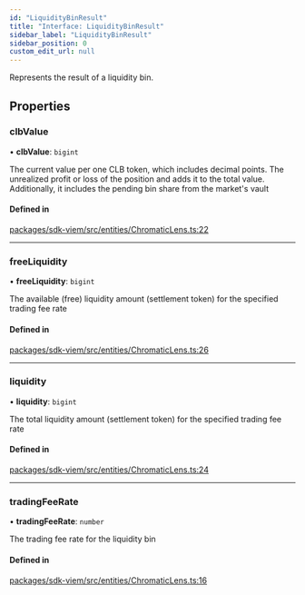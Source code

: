 ```yaml
---
id: "LiquidityBinResult"
title: "Interface: LiquidityBinResult"
sidebar_label: "LiquidityBinResult"
sidebar_position: 0
custom_edit_url: null
---
```


Represents the result of a liquidity bin.

## Properties

### clbValue

• **clbValue**: `bigint`

The current value per one CLB token, which includes decimal points.
The unrealized profit or loss of the position and adds it to the total value.
Additionally, it includes the pending bin share from the market's vault

#### Defined in

[packages/sdk-viem/src/entities/ChromaticLens.ts:22](https://github.com/chromatic-protocol/sdk/blob/fd80bcd/packages/sdk-viem/src/entities/ChromaticLens.ts#L22)

___

### freeLiquidity

• **freeLiquidity**: `bigint`

The available (free) liquidity amount (settlement token) for the specified trading fee rate

#### Defined in

[packages/sdk-viem/src/entities/ChromaticLens.ts:26](https://github.com/chromatic-protocol/sdk/blob/fd80bcd/packages/sdk-viem/src/entities/ChromaticLens.ts#L26)

___

### liquidity

• **liquidity**: `bigint`

The total liquidity amount (settlement token) for the specified trading fee rate

#### Defined in

[packages/sdk-viem/src/entities/ChromaticLens.ts:24](https://github.com/chromatic-protocol/sdk/blob/fd80bcd/packages/sdk-viem/src/entities/ChromaticLens.ts#L24)

___

### tradingFeeRate

• **tradingFeeRate**: `number`

The trading fee rate for the liquidity bin

#### Defined in

[packages/sdk-viem/src/entities/ChromaticLens.ts:16](https://github.com/chromatic-protocol/sdk/blob/fd80bcd/packages/sdk-viem/src/entities/ChromaticLens.ts#L16)

